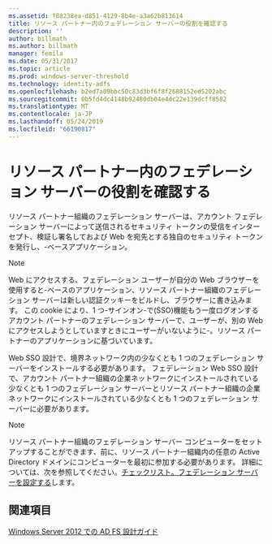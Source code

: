 ```yaml
---
ms.assetid: f88238ea-d851-4129-8b4e-a3a62b813614
title: リソース パートナー内のフェデレーション サーバーの役割を確認する
description: ''
author: billmath
ms.author: billmath
manager: femila
ms.date: 05/31/2017
ms.topic: article
ms.prod: windows-server-threshold
ms.technology: identity-adfs
ms.openlocfilehash: b2ed7a09bbc50c83d3bf6f8f2688152ed5202abc
ms.sourcegitcommit: 0b5fd4dc4148b92480db04e4dc22e139dcff8582
ms.translationtype: MT
ms.contentlocale: ja-JP
ms.lasthandoff: 05/24/2019
ms.locfileid: "66190817"
---
```

# <a name="review-the-role-of-the-federation-server-in-the-resource-partner"></a>リソース パートナー内のフェデレーション サーバーの役割を確認する

リソース パートナー組織のフェデレーション サーバーは、アカウント フェデレーション サーバーによって送信されるセキュリティ トークンの受信をインターセプト、検証し署名しておよび Web を宛先とする独自のセキュリティ トークンを発行し、\-ベースアプリケーション。  
  
> [!NOTE]  
> Web にアクセスする、フェデレーション ユーザーが自分の Web ブラウザーを使用すると\-ベースのアプリケーション、リソース パートナー組織のフェデレーション サーバーは新しい認証クッキーをビルドし、ブラウザーに書き込みます。 この cookie により、1 つ\-サインオン\-で\(SSO\)機能もう一度ログオンするアカウント パートナーのフェデレーション サーバーで、ユーザーが、別の Web にアクセスしようとしていますときにユーザーがいないように\-。リソース パートナーのアプリケーションに基づいています。  
  
Web SSO 設計で、境界ネットワーク内の少なくとも 1 つのフェデレーション サーバーをインストールする必要があります。 フェデレーション Web SSO 設計で、アカウント パートナー組織の企業ネットワークにインストールされている少なくとも 1 つのフェデレーション サーバーとリソース パートナー組織の企業ネットワークにインストールされている少なくとも 1 つのフェデレーション サーバーに必要があります。  
  
> [!NOTE]  
> リソース パートナー組織のフェデレーション サーバー コンピューターをセットアップすることができます、前に、リソース パートナー組織内の任意の Active Directory ドメインにコンピューターを最初に参加する必要があります。 詳細については、次を参照してください。[チェックリスト。フェデレーション サーバーを設定する](../../ad-fs/deployment/Checklist--Setting-Up-a-Federation-Server.md)します。  
  
## <a name="see-also"></a>関連項目
[Windows Server 2012 での AD FS 設計ガイド](AD-FS-Design-Guide-in-Windows-Server-2012.md)

